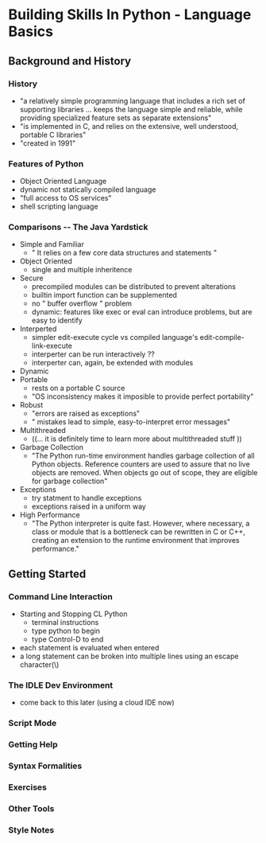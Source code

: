 # Building Skills In Python - Language Basics

## Background and History

### History
- "a relatively simple programming language that includes a rich set of supporting libraries ... keeps the language simple and reliable, while providing specialized feature sets as separate extensions"
-  "is implemented in C, and relies on the extensive, well understood, portable C libraries"
-  "created in 1991"

### Features of Python 
- Object Oriented Language 
- dynamic not statically compiled language 
- "full access to OS services"
- shell scripting language

### Comparisons -- The Java Yardstick
- Simple and Familiar 
    - "  It relies on a few core data structures and statements "
- Object Oriented
    - single and multiple inheritence
- Secure
    - precompiled modules can be distributed to prevent alterations
    - builtin import function can be supplemented
    - no " buffer overflow " problem
    - dynamic: features like exec or eval can introduce problems, but are easy to identify
- Interperted
    - simpler edit-execute cycle vs compiled language's edit-compile-link-execute
    - interperter can be run interactively ??
    - interperter can, again, be extended with modules
- Dynamic
- Portable
    - rests on a portable C source
    - "OS inconsistency makes it imposible to provide perfect portability"
- Robust
    - "errors are raised as exceptions"
    - " mistakes lead to simple, easy-to-interpret error messages"
- Multithreaded
    - ((... it is definitely time to learn more about multithreaded stuff ))
- Garbage Collection
    - "The Python run-time environment handles garbage collection of all Python objects. Reference counters are used to assure that no live objects are removed. When objects go out of scope, they are eligible for garbage collection"
-  Exceptions
    - try statment to handle exceptions
    - exceptions raised in a uniform way
- High Performance 
    - "The Python interpreter is quite fast. However, where necessary, a class or module that is a bottleneck can be rewritten in C or C++, creating an extension to the runtime environment that improves performance."

## Getting Started
### Command Line Interaction
- Starting and Stopping CL Python
    - terminal instructions
    - type python to begin
    - type Control-D to end
- each statement is evaluated when entered
- a long statement can be broken into multiple lines using an escape character(\\)

### The IDLE Dev Environment
- come back to this later (using a cloud IDE now)

### Script Mode

### Getting Help

### Syntax Formalities

### Exercises

### Other Tools

### Style Notes







